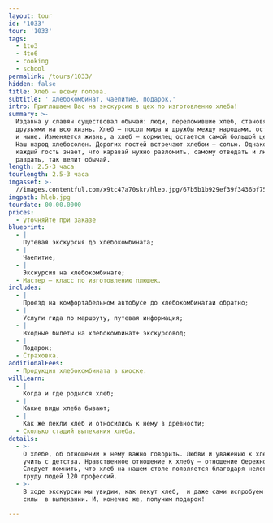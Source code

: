 ```yaml
---
layout: tour
id: '1033'
tour: '1033'
tags:
  - 1to3
  - 4to6
  - cooking
  - school
permalink: /tours/1033/
hidden: false
title: Хлеб – всему голова.
subtitle: ' Хлебокомбинат, чаепитие, подарок.'
intro: Приглашаем Вас на экскурсию в цех по изготовлению хлеба!
summary: >-
  Издавна у славян существовал обычай: люди, переломившие хлеб, становятся
  друзьями на всю жизнь. Хлеб – посол мира и дружбы между народами, остается им
  и ныне. Изменяется жизнь, а хлеб – кормилец остается самой большой ценностью.
  Наш народ хлебосолен. Дорогих гостей встречают хлебом – солью. Однако не
  каждый гость знает, что каравай нужно разломить, самому отведать и людям
  раздать, так велит обычай.
length: 2.5-3 часа
tourlength: 2.5-3 часа
imgasset: >-
  //images.contentful.com/x9tc47a70skr/hleb.jpg/67b5b1b929ef39f3436bf75d5b979065/hleb.jpg
imgpath: hleb.jpg
tourdate: 00.00.0000
prices:
  - уточняйте при заказе
blueprint:
  - |
    Путевая экскурсия до хлебокомбината;
  - |
    Чаепитие;
  - |
    Экскурсия на хлебокомбинате;
  - Мастер – класс по изготовлению плюшек.
includes:
  - |
    Проезд на комфортабельном автобусе до хлебокомбинатаи обратно;
  - |
    Услуги гида по маршруту, путевая информация;
  - |
    Входные билеты на хлебокомбинат+ экскурсовод;
  - |
    Подарок;
  - Страховка.
additionalFees:
  - Продукция хлебокомбината в киоске.
willLearn:
  - |
    Когда и где родился хлеб;
  - |
    Какие виды хлеба бывают;
  - |
    Как же пекли хлеб и относились к нему в древности;
  - Сколько стадий выпекания хлеба.
details:
  - >-
    О хлебе, об отношении к нему важно говорить. Любви и уважению к хлебу нужно
    учить с детства. Нравственное отношение к хлебу – отношение бережное.
    Следует помнить, что хлеб на нашем столе появляется благодаря нелегкому
    труду людей 120 профессий. 
  - >-
    В ходе экскурсии мы увидим, как пекут хлеб,  и даже сами испробуем свои
    силы  в выпекании. И, конечно же, получим подарок!

---
```

